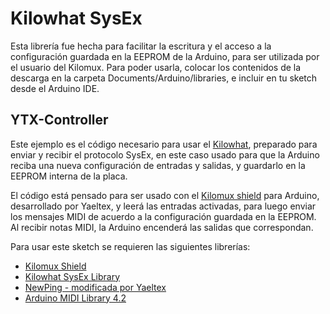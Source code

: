 # Kilowhat SysEx

Esta librería fue hecha para facilitar la escritura y el acceso a la configuración guardada en la EEPROM de la Arduino, para ser utilizada por el usuario del Kilomux.
Para poder usarla, colocar los contenidos de la descarga en la carpeta Documents/Arduino/libraries, e incluir en tu sketch desde el Arduino IDE.


## YTX-Controller
Este ejemplo es el código necesario para usar el [Kilowhat](http://wiki.yaeltex.com.ar/index.php?title=Kilowhat), preparado para enviar y recibir el protocolo SysEx, en este caso usado para que la Arduino reciba una nueva configuración de entradas y salidas, y guardarlo en la EEPROM interna de la placa.

El código está pensado para ser usado con el [Kilomux shield](http://wiki.yaeltex.com.ar/index.php?title=Kilomux_Shield) para Arduino, desarrollado por Yaeltex, y leerá las entradas activadas, para luego enviar los mensajes MIDI de acuerdo a la configuración guardada en la EEPROM.
Al recibir notas MIDI, la Arduino encenderá las salidas que correspondan.

Para usar este sketch se requieren las siguientes librerías:

* [Kilomux Shield](https://github.com/Yaeltex/kilomux-arduino-library/archive/master.zip)
* [Kilowhat SysEx Library](https://github.com/Yaeltex/kilowhat-arduino-library/archive/master.zip)
* [NewPing - modificada por Yaeltex](https://github.com/Yaeltex/kilowhat-arduino-library/blob/master/examples/libs/NewPing.zip?raw=true)
* [Arduino MIDI Library 4.2](https://github.com/Yaeltex/kilowhat-arduino-library/blob/master/examples/libs/MIDI.zip?raw=true)